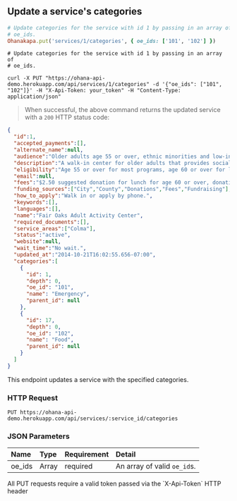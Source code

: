 ## Update a service's categories

```ruby
# Update categories for the service with id 1 by passing in an array of
# oe_ids.
Ohanakapa.put('services/1/categories', { oe_ids: ['101', '102'] })
```

```shell
# Update categories for the service with id 1 by passing in an array of
# oe_ids.

curl -X PUT "https://ohana-api-demo.herokuapp.com/api/services/1/categories" -d '{"oe_ids": ["101", "102"]}' -H "X-Api-Token: your_token" -H "Content-Type: application/json"
```

> When successful, the above command returns the updated service with a `200` HTTP status code:

```json
{
  "id":1,
  "accepted_payments":[],
  "alternate_name":null,
  "audience":"Older adults age 55 or over, ethnic minorities and low-income persons",
  "description":"A walk-in center for older adults that provides social services, wellness, recreational, educational and creative activities including arts and crafts, computer classes and gardening classes.",
  "eligibility":"Age 55 or over for most programs, age 60 or over for lunch program",
  "email":null,
  "fees":"$2.50 suggested donation for lunch for age 60 or over, donations for other services appreciated. Cash and checks accepted.",
  "funding_sources":["City","County","Donations","Fees","Fundraising"],
  "how_to_apply":"Walk in or apply by phone.",
  "keywords":[],
  "languages":[],
  "name":"Fair Oaks Adult Activity Center",
  "required_documents":[],
  "service_areas":["Colma"],
  "status":"active",
  "website":null,
  "wait_time":"No wait.",
  "updated_at":"2014-10-21T16:02:55.656-07:00",
  "categories":[
    {
      "id": 1,
      "depth": 0,
      "oe_id": "101",
      "name": "Emergency",
      "parent_id": null
    },
    {
      "id": 17,
      "depth": 0,
      "oe_id": "102",
      "name": "Food",
      "parent_id": null
    }
  ]
}
```

This endpoint updates a service with the specified categories.

### HTTP Request

`PUT https://ohana-api-demo.herokuapp.com/api/services/:service_id/categories`

### JSON Parameters

| Name | Type | Requirement | Detail |
|:-----|:-----|:---------|:-------|
| oe_ids | Array | required | An array of valid `oe_id`s. |

<aside class="warning">All PUT requests require a valid token passed via the
`X-Api-Token` HTTP header</aside>
